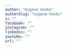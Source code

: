 ```yaml
---
author: "Eugene Hanks"
authorSlug: "eugene-hanks"
x: ""
facebook: ""
instagram: ""
linkedin: ""
youtube: ""
url: ""
---
```

